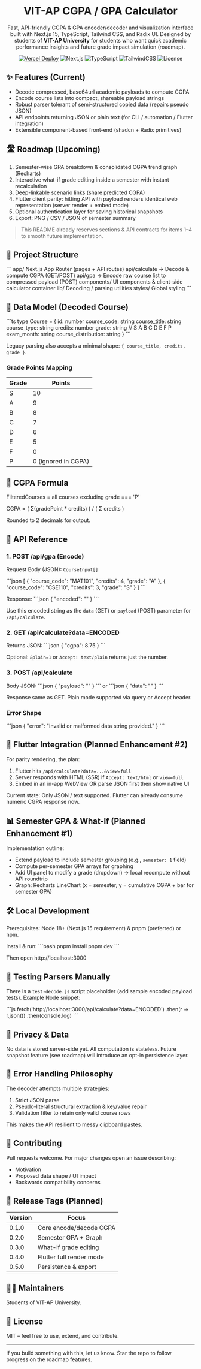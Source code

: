 <div align="center">

# VIT-AP CGPA / GPA Calculator

Fast, API-friendly CGPA & GPA encoder/decoder and visualization interface built with Next.js 15, TypeScript, Tailwind CSS, and Radix UI. Designed by students of **VIT-AP University** for students who want quick academic performance insights and future grade impact simulation (roadmap).

[![Vercel Deploy](https://img.shields.io/badge/Deploy-Vercel-black?style=flat&logo=vercel)](https://vercel.com/)
![Next.js](https://img.shields.io/badge/Next.js-15-black?logo=next.js)
![TypeScript](https://img.shields.io/badge/TypeScript-5-blue?logo=typescript)
![TailwindCSS](https://img.shields.io/badge/TailwindCSS-4-38B2AC?logo=tailwindcss)
![License](https://img.shields.io/badge/License-MIT-green)

</div>

## ✨ Features (Current)

- Decode compressed, base64url academic payloads to compute CGPA
- Encode course lists into compact, shareable payload strings
- Robust parser tolerant of semi-structured copied data (repairs pseudo JSON)
- API endpoints returning JSON or plain text (for CLI / automation / Flutter integration)
- Extensible component-based front-end (shadcn + Radix primitives)

## 🛣️ Roadmap (Upcoming)

1. Semester-wise GPA breakdown & consolidated CGPA trend graph (Recharts)
2. Interactive what-if grade editing inside a semester with instant recalculation
3. Deep-linkable scenario links (share predicted CGPA)
4. Flutter client parity: hitting API with payload renders identical web representation (server render + embed mode)
5. Optional authentication layer for saving historical snapshots
6. Export: PNG / CSV / JSON of semester summary

> This README already reserves sections & API contracts for items 1–4 to smooth future implementation.

## 📂 Project Structure

\`\`\`
app/             Next.js App Router (pages + API routes)
	api/calculate  -> Decode & compute CGPA (GET/POST)
	api/gpa        -> Encode raw course list to compressed payload (POST)
components/      UI components & client-side calculator container
lib/             Decoding / parsing utilities
styles/          Global styling
\`\`\`

## 🧠 Data Model (Decoded Course)

\`\`\`ts
type Course = {
	id: number
	course_code: string
	course_title: string
	course_type: string
	credits: number
	grade: string  // S A B C D E F P
	exam_month: string
	course_distribution: string
}
\`\`\`

Legacy parsing also accepts a minimal shape: `{ course_title, credits, grade }`.

### Grade Points Mapping

| Grade | Points |
|-------|--------|
| S     | 10     |
| A     | 9      |
| B     | 8      |
| C     | 7      |
| D     | 6      |
| E     | 5      |
| F     | 0      |
| P     | 0 (ignored in CGPA) |

## 🔢 CGPA Formula

FilteredCourses = all courses excluding grade === 'P'

CGPA = ( Σ(gradePoint * credits) ) / ( Σ credits )

Rounded to 2 decimals for output.

## 🔌 API Reference

### 1. POST /api/gpa (Encode)

Request Body (JSON): `CourseInput[]`

\`\`\`json
[
	{ "course_code": "MAT101", "credits": 4, "grade": "A" },
	{ "course_code": "CSE110", "credits": 3, "grade": "S" }
]
\`\`\`

Response:
\`\`\`json
{ "encoded": "<compressed-base64url>" }
\`\`\`

Use this encoded string as the `data` (GET) or `payload` (POST) parameter for `/api/calculate`.

### 2. GET /api/calculate?data=ENCODED

Returns JSON:
\`\`\`json
{ "cgpa": 8.75 }
\`\`\`

Optional: `&plain=1` or `Accept: text/plain` returns just the number.

### 3. POST /api/calculate

Body JSON:
\`\`\`json
{ "payload": "<encoded>" }
\`\`\`
or
\`\`\`json
{ "data": "<encoded>" }
\`\`\`

Response same as GET. Plain mode supported via query or Accept header.

### Error Shape

\`\`\`json
{ "error": "Invalid or malformed data string provided." }
\`\`\`

## 🤝 Flutter Integration (Planned Enhancement #2)

For parity rendering, the plan:

1. Flutter hits `/api/calculate?data=...&view=full`
2. Server responds with HTML (SSR) if `Accept: text/html` or `view=full`
3. Embed in an in-app WebView OR parse JSON first then show native UI

Current state: Only JSON / text supported. Flutter can already consume numeric CGPA response now.

## 📊 Semester GPA & What-If (Planned Enhancement #1)

Implementation outline:

- Extend payload to include semester grouping (e.g., `semester: 1` field)
- Compute per-semester GPA arrays for graphing
- Add UI panel to modify a grade (dropdown) -> local recompute without API roundtrip
- Graph: Recharts LineChart (x = semester, y = cumulative CGPA + bar for semester GPA)

## 🛠️ Local Development

Prerequisites: Node 18+ (Next.js 15 requirement) & pnpm (preferred) or npm.

Install & run:
\`\`\`bash
pnpm install
pnpm dev
\`\`\`

Then open http://localhost:3000

## 🧪 Testing Parsers Manually

There is a `test-decode.js` script placeholder (add sample encoded payload tests). Example Node snippet:

\`\`\`js
fetch('http://localhost:3000/api/calculate?data=ENCODED')
	.then(r => r.json())
	.then(console.log)
\`\`\`

## 🔐 Privacy & Data

No data is stored server-side yet. All computation is stateless. Future snapshot feature (see roadmap) will introduce an opt-in persistence layer.

## 🧩 Error Handling Philosophy

The decoder attempts multiple strategies:

1. Strict JSON parse
2. Pseudo-literal structural extraction & key/value repair
3. Validation filter to retain only valid course rows

This makes the API resilient to messy clipboard pastes.

## 🧭 Contributing

Pull requests welcome. For major changes open an issue describing:

- Motivation
- Proposed data shape / UI impact
- Backwards compatibility concerns

## 📅 Release Tags (Planned)

| Version | Focus |
|---------|-------|
| 0.1.0   | Core encode/decode CGPA | 
| 0.2.0   | Semester GPA + Graph | 
| 0.3.0   | What-if grade editing | 
| 0.4.0   | Flutter full render mode | 
| 0.5.0   | Persistence & export | 

## 👩‍🎓 Maintainers

Students of VIT-AP University.

## 📝 License

MIT – feel free to use, extend, and contribute.

---

If you build something with this, let us know. Star the repo to follow progress on the roadmap features.
